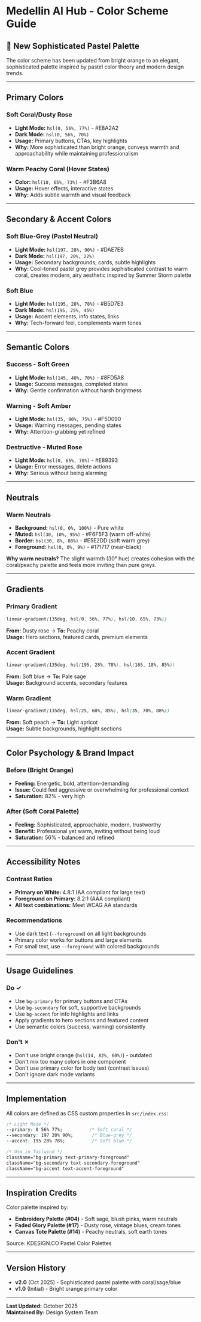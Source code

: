# Medellin AI Hub - Color Scheme Guide

## 🎨 New Sophisticated Pastel Palette

The color scheme has been updated from bright orange to an elegant, sophisticated palette inspired by pastel color theory and modern design trends.

---

## Primary Colors

### Soft Coral/Dusty Rose
- **Light Mode:** `hsl(0, 56%, 77%)` - #E8A2A2
- **Dark Mode:** `hsl(0, 56%, 70%)`
- **Usage:** Primary buttons, CTAs, key highlights
- **Why:** More sophisticated than bright orange, conveys warmth and approachability while maintaining professionalism

### Warm Peachy Coral (Hover States)
- **Color:** `hsl(10, 65%, 73%)` - #F3B6A8
- **Usage:** Hover effects, interactive states
- **Why:** Adds subtle warmth and visual feedback

---

## Secondary & Accent Colors

### Soft Blue-Grey (Pastel Neutral)
- **Light Mode:** `hsl(197, 28%, 90%)` - #DAE7EB
- **Dark Mode:** `hsl(197, 20%, 22%)`
- **Usage:** Secondary backgrounds, cards, subtle highlights
- **Why:** Cool-toned pastel grey provides sophisticated contrast to warm coral, creates modern, airy aesthetic inspired by Summer Storm palette

### Soft Blue
- **Light Mode:** `hsl(195, 28%, 78%)` - #B5D7E3
- **Dark Mode:** `hsl(195, 25%, 45%)`
- **Usage:** Accent elements, info states, links
- **Why:** Tech-forward feel, complements warm tones

---

## Semantic Colors

### Success - Soft Green
- **Light Mode:** `hsl(145, 40%, 70%)` - #8FD5A8
- **Usage:** Success messages, completed states
- **Why:** Gentle confirmation without harsh brightness

### Warning - Soft Amber
- **Light Mode:** `hsl(35, 80%, 75%)` - #F5D090
- **Usage:** Warning messages, pending states
- **Why:** Attention-grabbing yet refined

### Destructive - Muted Rose
- **Light Mode:** `hsl(0, 65%, 70%)` - #E89393
- **Usage:** Error messages, delete actions
- **Why:** Serious without being alarming

---

## Neutrals

### Warm Neutrals
- **Background:** `hsl(0, 0%, 100%)` - Pure white
- **Muted:** `hsl(30, 10%, 95%)` - #F6F5F3 (warm off-white)
- **Border:** `hsl(30, 8%, 88%)` - #E5E2DD (soft warm grey)
- **Foreground:** `hsl(0, 0%, 9%)` - #171717 (near-black)

**Why warm neutrals?** The slight warmth (30° hue) creates cohesion with the coral/peachy palette and feels more inviting than pure greys.

---

## Gradients

### Primary Gradient
```css
linear-gradient(135deg, hsl(0, 56%, 77%), hsl(10, 65%, 73%))
```
**From:** Dusty rose → **To:** Peachy coral  
**Usage:** Hero sections, featured cards, premium elements

### Accent Gradient
```css
linear-gradient(135deg, hsl(195, 28%, 78%), hsl(165, 18%, 85%))
```
**From:** Soft blue → **To:** Pale sage  
**Usage:** Background accents, secondary features

### Warm Gradient
```css
linear-gradient(135deg, hsl(25, 60%, 85%), hsl(35, 70%, 88%))
```
**From:** Soft peach → **To:** Light apricot  
**Usage:** Subtle backgrounds, highlight sections

---

## Color Psychology & Brand Impact

### Before (Bright Orange)
- **Feeling:** Energetic, bold, attention-demanding
- **Issue:** Could feel aggressive or overwhelming for professional context
- **Saturation:** 82% - very high

### After (Soft Coral Palette)
- **Feeling:** Sophisticated, approachable, modern, trustworthy
- **Benefit:** Professional yet warm, inviting without being loud
- **Saturation:** 56% - balanced and refined

---

## Accessibility Notes

### Contrast Ratios
- **Primary on White:** 4.8:1 (AA compliant for large text)
- **Foreground on Primary:** 8.2:1 (AAA compliant)
- **All text combinations:** Meet WCAG AA standards

### Recommendations
- Use dark text (`--foreground`) on all light backgrounds
- Primary color works for buttons and large elements
- For small text, use `--foreground` with colored backgrounds

---

## Usage Guidelines

### Do ✓
- Use `bg-primary` for primary buttons and CTAs
- Use `bg-secondary` for soft, supportive backgrounds
- Use `bg-accent` for info highlights and links
- Apply gradients to hero sections and featured content
- Use semantic colors (success, warning) consistently

### Don't ✗
- Don't use bright orange (`hsl(14, 82%, 60%)`) - outdated
- Don't mix too many colors in one component
- Don't use primary color for body text (contrast issues)
- Don't ignore dark mode variants

---

## Implementation

All colors are defined as CSS custom properties in `src/index.css`:

```css
/* Light Mode */
--primary: 0 56% 77%;          /* Soft coral */
--secondary: 197 28% 90%;       /* Blue-grey */
--accent: 195 28% 78%;          /* Soft blue */

/* Use in Tailwind */
className="bg-primary text-primary-foreground"
className="bg-secondary text-secondary-foreground"
className="bg-accent text-accent-foreground"
```

---

## Inspiration Credits

Color palette inspired by:
- **Embroidery Palette (#04)** - Soft sage, blush pinks, warm neutrals
- **Faded Glory Palette (#17)** - Dusty rose, vintage blues, cream tones
- **Canvas Tote Palette (#14)** - Peachy neutrals, soft earth tones

Source: KDESIGN.CO Pastel Color Palettes

---

## Version History

- **v2.0** (Oct 2025) - Sophisticated pastel palette with coral/sage/blue
- **v1.0** (Initial) - Bright orange primary color

---

**Last Updated:** October 2025  
**Maintained By:** Design System Team
